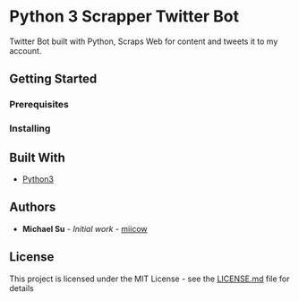 # Python 3 Scrapper Twitter Bot

Twitter Bot built with Python, Scraps Web for content and tweets it to my account.

## Getting Started

### Prerequisites

### Installing

## Built With

- [Python3](https://docs.python.org/3/)

## Authors

- **Michael Su** - _Initial work_ - [miicow](https://github.com/miicow)

## License

This project is licensed under the MIT License - see the [LICENSE.md](LICENSE.md) file for details

